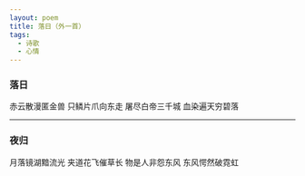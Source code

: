 ```yaml
---
layout: poem
title: 落日（外一首）
tags:
  - 诗歌
  - 心情
---
```

### 落日

赤云散漫匿金兽
只鳞片爪向东走
屠尽白帝三千城
血染遍天穷碧落

---

### 夜归

月落镜湖黯流光
夹道花飞催草长
物是人非怨东风
东风愕然破霓虹
